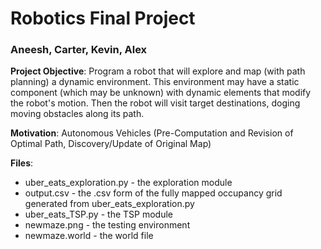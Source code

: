# Robotics Final Project
### Aneesh, Carter, Kevin, Alex

**Project Objective**: Program a robot that will explore and map (with path planning) a dynamic environment. This environment may have a static component (which may be unknown) with dynamic elements that modify the robot's motion. Then the robot will visit target destinations, doging moving obstacles along its path.

**Motivation**: Autonomous Vehicles (Pre-Computation and Revision of Optimal Path, Discovery/Update of Original Map)

**Files**:
* uber_eats_exploration.py - the exploration module
* output.csv - the .csv form of the fully mapped occupancy grid generated from uber_eats_exploration.py
* uber_eats_TSP.py - the TSP module
* newmaze.png - the testing environment
* newmaze.world - the world file
